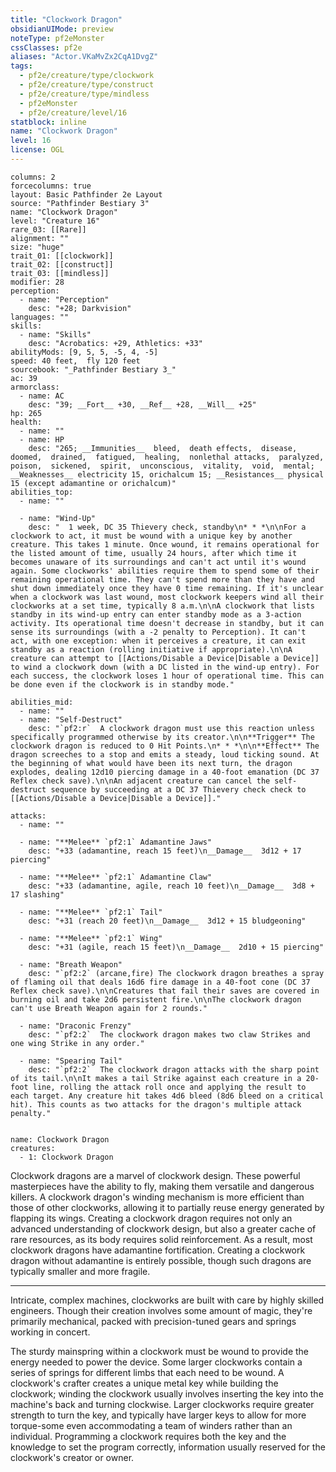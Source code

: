 ```yaml
---
title: "Clockwork Dragon"
obsidianUIMode: preview
noteType: pf2eMonster
cssClasses: pf2e
aliases: "Actor.VKaMvZx2CqA1DvgZ" 
tags:
  - pf2e/creature/type/clockwork
  - pf2e/creature/type/construct
  - pf2e/creature/type/mindless
  - pf2eMonster
  - pf2e/creature/level/16
statblock: inline
name: "Clockwork Dragon"
level: 16
license: OGL
---
```


```statblock
columns: 2
forcecolumns: true
layout: Basic Pathfinder 2e Layout
source: "Pathfinder Bestiary 3"
name: "Clockwork Dragon"
level: "Creature 16"
rare_03: [[Rare]]
alignment: ""
size: "huge"
trait_01: [[clockwork]]
trait_02: [[construct]]
trait_03: [[mindless]]
modifier: 28
perception:
  - name: "Perception"
    desc: "+28; Darkvision"
languages: ""
skills:
  - name: "Skills"
    desc: "Acrobatics: +29, Athletics: +33"
abilityMods: [9, 5, 5, -5, 4, -5]
speed: 40 feet,  fly 120 feet
sourcebook: "_Pathfinder Bestiary 3_"
ac: 39
armorclass:
  - name: AC
    desc: "39; __Fort__ +30, __Ref__ +28, __Will__ +25"
hp: 265
health:
  - name: ""
  - name: HP
    desc: "265; __Immunities__  bleed,  death effects,  disease,  doomed,  drained,  fatigued,  healing,  nonlethal attacks,  paralyzed,  poison,  sickened,  spirit,  unconscious,  vitality,  void,  mental; __Weaknesses__ electricity 15, orichalcum 15; __Resistances__ physical 15 (except adamantine or orichalcum)"
abilities_top:
  - name: ""

  - name: "Wind-Up"
    desc: "  1 week, DC 35 Thievery check, standby\n* * *\n\nFor a clockwork to act, it must be wound with a unique key by another creature. This takes 1 minute. Once wound, it remains operational for the listed amount of time, usually 24 hours, after which time it becomes unaware of its surroundings and can't act until it's wound again. Some clockworks' abilities require them to spend some of their remaining operational time. They can't spend more than they have and shut down immediately once they have 0 time remaining. If it's unclear when a clockwork was last wound, most clockwork keepers wind all their clockworks at a set time, typically 8 a.m.\n\nA clockwork that lists standby in its wind-up entry can enter standby mode as a 3-action activity. Its operational time doesn't decrease in standby, but it can sense its surroundings (with a -2 penalty to Perception). It can't act, with one exception: when it perceives a creature, it can exit standby as a reaction (rolling initiative if appropriate).\n\nA creature can attempt to [[Actions/Disable a Device|Disable a Device]] to wind a clockwork down (with a DC listed in the wind-up entry). For each success, the clockwork loses 1 hour of operational time. This can be done even if the clockwork is in standby mode."

abilities_mid:
  - name: ""
  - name: "Self-Destruct"
    desc: "`pf2:r`  A clockwork dragon must use this reaction unless specifically programmed otherwise by its creator.\n\n**Trigger** The clockwork dragon is reduced to 0 Hit Points.\n* * *\n\n**Effect** The dragon screeches to a stop and emits a steady, loud ticking sound. At the beginning of what would have been its next turn, the dragon explodes, dealing 12d10 piercing damage in a 40-foot emanation (DC 37 Reflex check save).\n\nAn adjacent creature can cancel the self-destruct sequence by succeeding at a DC 37 Thievery check check to [[Actions/Disable a Device|Disable a Device]]."

attacks:
  - name: ""

  - name: "**Melee** `pf2:1` Adamantine Jaws"
    desc: "+33 (adamantine, reach 15 feet)\n__Damage__  3d12 + 17 piercing"

  - name: "**Melee** `pf2:1` Adamantine Claw"
    desc: "+33 (adamantine, agile, reach 10 feet)\n__Damage__  3d8 + 17 slashing"

  - name: "**Melee** `pf2:1` Tail"
    desc: "+31 (reach 20 feet)\n__Damage__  3d12 + 15 bludgeoning"

  - name: "**Melee** `pf2:1` Wing"
    desc: "+31 (agile, reach 15 feet)\n__Damage__  2d10 + 15 piercing"

  - name: "Breath Weapon"
    desc: "`pf2:2` (arcane,fire) The clockwork dragon breathes a spray of flaming oil that deals 16d6 fire damage in a 40-foot cone (DC 37 Reflex check save).\n\nCreatures that fail their saves are covered in burning oil and take 2d6 persistent fire.\n\nThe clockwork dragon can't use Breath Weapon again for 2 rounds."

  - name: "Draconic Frenzy"
    desc: "`pf2:2`  The clockwork dragon makes two claw Strikes and one wing Strike in any order."

  - name: "Spearing Tail"
    desc: "`pf2:2`  The clockwork dragon attacks with the sharp point of its tail.\n\nIt makes a tail Strike against each creature in a 20-foot line, rolling the attack roll once and applying the result to each target. Any creature hit takes 4d6 bleed (8d6 bleed on a critical hit). This counts as two attacks for the dragon's multiple attack penalty."
 
```

```encounter-table
name: Clockwork Dragon
creatures:
  - 1: Clockwork Dragon
```



Clockwork dragons are a marvel of clockwork design. These powerful masterpieces have the ability to fly, making them versatile and dangerous killers. A clockwork dragon's winding mechanism is more efficient than those of other clockworks, allowing it to partially reuse energy generated by flapping its wings. Creating a clockwork dragon requires not only an advanced understanding of clockwork design, but also a greater cache of rare resources, as its body requires solid reinforcement. As a result, most clockwork dragons have adamantine fortification. Creating a clockwork dragon without adamantine is entirely possible, though such dragons are typically smaller and more fragile.

* * *

Intricate, complex machines, clockworks are built with care by highly skilled engineers. Though their creation involves some amount of magic, they're primarily mechanical, packed with precision-tuned gears and springs working in concert.

The sturdy mainspring within a clockwork must be wound to provide the energy needed to power the device. Some larger clockworks contain a series of springs for different limbs that each need to be wound. A clockwork's crafter creates a unique metal key while building the clockwork; winding the clockwork usually involves inserting the key into the machine's back and turning clockwise. Larger clockworks require greater strength to turn the key, and typically have larger keys to allow for more torque-some even accommodating a team of winders rather than an individual. Programming a clockwork requires both the key and the knowledge to set the program correctly, information usually reserved for the clockwork's creator or owner.
